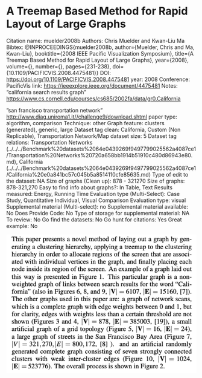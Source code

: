 # A Treemap Based Method for Rapid Layout of Large Graphs

Citation name: muelder2008b
Authors: Chris Muelder and Kwan-Liu Ma
Bibtex: @INPROCEEDINGS{muelder2008b, author={Muelder, Chris and Ma, Kwan-Liu}, booktitle={2008 IEEE Pacific Visualization Symposium}, title={A Treemap Based Method for Rapid Layout of Large Graphs}, year={2008}, volume={}, number={}, pages={231-238}, doi={10.1109/PACIFICVIS.2008.4475481}}
DOI: https://doi.org/10.1109/PACIFICVIS.2008.4475481
year: 2008
Conference: PacificVis
link: https://ieeexplore.ieee.org/document/4475481
Notes: “california search results graph” https://www.cs.cornell.edu/courses/cs685/2002fa/data/gr0.California

”san francisco transportation network”
http://www.diag.uniroma1.it//challenge9/download.shtml
paper type: algorithm, comparison
Technique: other
Graph feature: clusters (generated), generic, large
Dataset tag clean: California, Custom (Non Replicable), Transportation Network/Map
dataset size: 5
Dataset tag relations: Transportation Networks (../../../Benchmark%20datasets%2064e0439269f9497799025562a4087ce1/Transportation%20Networks%20720a658bb1914b51910c480d86943e80.md), California (../../../Benchmark%20datasets%2064e0439269f9497799025562a4087ce1/California%20e0a841bc57c045b5a8514110cfe85635.md)
Type of edit to the dataset: NA
Size of graphs (Clean up): 878 - 321270
Size of graphs: 878-321,270
Easy to find info about graphs?: In Table, Text
Results measured: Energy, Running Time
Evaluation type (Multi-Select): Case Study, Quantitative Individual, Visual Comparison
Evaluation type: visual
Supplemental material (Multi-select): no
Supplemental material available: No
Does Provide Code: No
Type of storage for supplemental material: NA
To review: No
Go find the datasets: No
Go hunt for citations: Yes
Great example: No

![Untitled](A%20Treemap%20Based%20Method%20for%20Rapid%20Layout%20of%20Large%20G%20f96d2a808a5f4df2a781d9a890e2b266/Untitled.png)